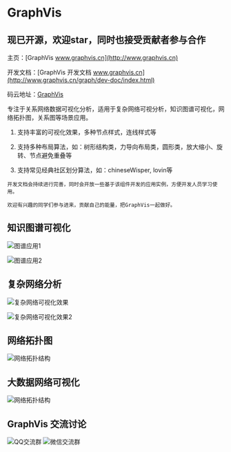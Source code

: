 # GraphVis

## 现已开源，欢迎star，同时也接受贡献者参与合作

主页：[GraphVis www.graphvis.cn](http://www.graphvis.cn)

开发文档：[GraphVis 开发文档 www.graphvis.cn](http://www.graphvis.cn/graph/dev-doc/index.html)

码云地址：[GraphVis](https://gitee.com/baopengdu/GraphVis) 


专注于关系网络数据可视化分析，适用于复杂网络可视分析，知识图谱可视化，网络拓扑图，关系图等场景应用。

1. 支持丰富的可视化效果，多种节点样式，连线样式等

2. 支持多种布局算法，如：树形结构类，力导向布局类，圆形类，放大缩小、旋转、节点避免重叠等

3. 支持常见经典社区划分算法，如：chineseWisper, lovin等

```
开发文档会持续进行完善，同时会开放一些基于该组件开发的应用实例，方便开发人员学习使用。

欢迎有兴趣的同学们参与进来，贡献自己的能量，把GraphVis一起做好。

```

## 知识图谱可视化
![图谱应用1](http://media.graphvis.cn/tupuvis.png)

![图谱应用2](http://media.graphvis.cn/zishitupu.png)

## 复杂网络分析
![复杂网络可视化效果](http://media.graphvis.cn/second2.png)

![复杂网络可视化效果2](http://media.graphvis.cn/tupuvis2.png)

## 网络拓扑图
![网络拓扑结构](http://media.graphvis.cn/three-scnece-bg.png)

## 大数据网络可视化
![网络拓扑结构](http://media.graphvis.cn/secondbg.png)


## GraphVis 交流讨论
![QQ交流群](http://media.graphvis.cn/QQ-ercode.jpg)
![微信交流群](http://media.graphvis.cn/wxerCode.png)

